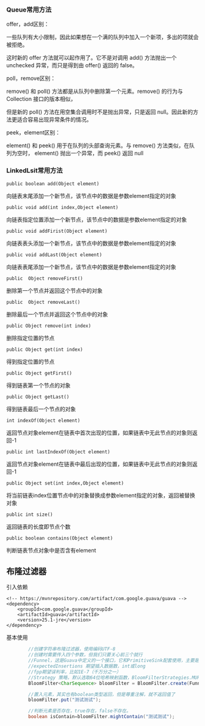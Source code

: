 



### Queue常用方法

offer，add区别：

一些队列有大小限制，因此如果想在一个满的队列中加入一个新项，多出的项就会被拒绝。

这时新的 offer 方法就可以起作用了。它不是对调用 add() 方法抛出一个 unchecked 异常，而只是得到由 offer() 返回的 false。 

poll，remove区别：

remove() 和 poll() 方法都是从队列中删除第一个元素。remove() 的行为与 Collection 接口的版本相似，

但是新的 poll() 方法在用空集合调用时不是抛出异常，只是返回 null。因此新的方法更适合容易出现异常条件的情况。

peek，element区别：

element() 和 peek() 用于在队列的头部查询元素。与 remove() 方法类似，在队列为空时， element() 抛出一个异常，而 peek() 返回 null



### LinkedLsit常用方法

```
public boolean add(Object element)
```

向链表末尾添加一个新节点，该节点中的数据是参数element指定的对象

```
public void add(int index,Object element)
```

向链表指定位置添加一个新节点，该节点中的数据是参数element指定的对象

```
public void addFirist(Object element)
```

向链表表头添加一个新节点，该节点中的数据是参数element指定的对象

```
public void addLast(Object element)
```

向链表表尾添加一个新节点，该节点中的数据是参数element指定的对象

```
public  Object removeFirst()
```

删除第一个节点并返回这个节点中的对象

```
public  Object removeLast()
```

删除最后一个节点并返回这个节点中的对象

```
public Object remove(int index)
```

删除指定位置的节点

```
public Object get(int index)
```

得到指定位置的节点

```
public Object getFirst()
```

得到链表第一个节点的对象

```
public Object getLast()
```

得到链表最后一个节点的对象

```
int indexOf(Object element) 
```

返回节点对象element在链表中首次出现的位置，如果链表中无此节点的对象则返回-1

```
public int lastIndexOf(Object element)
```

返回节点对象element在链表中最后出现的位置，如果链表中无此节点的对象则返回-1

```
public Object set(int index,Object element)
```

将当前链表index位置节点中的对象替换成参数element指定的对象，返回被替换对象

```
public int size()
```

返回链表的长度即节点个数

```
public boolean contains(Object element)
```

判断链表节点对象中是否含有element

## 布隆过滤器

引入依赖

```
<!-- https://mvnrepository.com/artifact/com.google.guava/guava -->
<dependency>
    <groupId>com.google.guava</groupId>
    <artifactId>guava</artifactId>
    <version>25.1-jre</version>
</dependency>
```

基本使用

```java
        //创建字符串布隆过滤器，使用编码UTF-8
        //创建时需要传入四个参数，但我们只要关心前三个就行
        //Funnel，这是Guava中定义的一个接口，它和PrimitiveSink配套使用，主要是把任意类型的数据转化成Java基本数据类型（primitive value，如char，byte，int……），默认用java.nio.ByteBuffer实现，最终均转化为byte数组
        //expectedInsertions 期望插入数据数，int或long
        //fpp期望误判率，比如1E-7（千万分之一）
        //Strategy 策略，默认选取64位哈希映射函数，BloomFilterStrategies.MURMUR128_MITZ_64
        BloomFilter<CharSequence> bloomFilter = BloomFilter.create(Funnels.stringFunnel(Charsets.UTF_8), 200000, 1E-7);

        //置入元素，其实也有boolean类型返回，但是尊重注解，就不返回值了
        bloomFilter.put("测试测试");

        //判断元素是否存在，true存在，false不存在。
        boolean isContain=bloomFilter.mightContain("测试测试");

```













